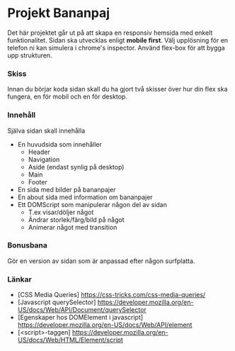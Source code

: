 # Projekt Bananpaj #

Det här projektet går ut på att skapa en responsiv hemsida med enkelt funktionalitet.
Sidan ska utvecklas enligt **mobile first**. Välj upplösning för en telefon ni kan simulera i chrome's inspector.
Använd flex-box för att bygga upp strukturen.


### Skiss ###

Innan du börjar koda sidan skall du ha gjort två skisser över hur din flex ska fungera, 
en för mobil och en för desktop.


### Innehåll ###

Själva sidan skall innehålla

* En huvudsida som innehåller
    * Header
    * Navigation
    * Aside (endast synlig på desktop)
    * Main
    * Footer
* En sida med bilder på bananpajer
* En about sida med information om bananpajer
* Ett DOMScript som manipulerar någon del av sidan
    * T.ex visar/döljer något
    * Ändrar storlek/färg/bild på något
    * Animerar något med transition

### Bonusbana ###

Gör en version av sidan som är anpassad efter någon surfplatta.

### Länkar ###

* [CSS Media Queries] https://css-tricks.com/css-media-queries/
* [Javascript querySelector] https://developer.mozilla.org/en-US/docs/Web/API/Document/querySelector
* [Egenskaper hos DOMElement i javascript] https://developer.mozilla.org/en-US/docs/Web/API/element
* [\<script\>-taggen] https://developer.mozilla.org/en-US/docs/Web/HTML/Element/script
